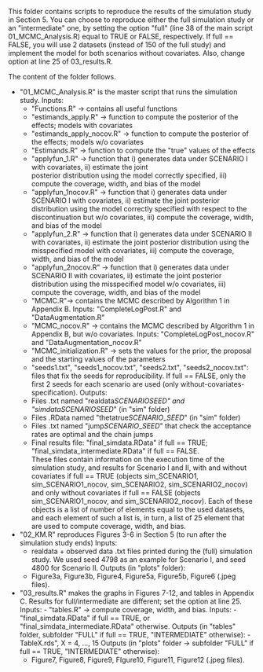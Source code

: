 This folder contains scripts to reproduce the results of the simulation study in Section 5. 
You can choose to reproduce either the full simulation study or an "intermediate" one, by setting the option "full" (line 38 of the main script 01_MCMC_Analysis.R) equal to TRUE or FALSE, respectively. 
If full == FALSE, you will use 2 datasets (instead of 150 of the full study) and implement the model for both scenarios without covariates.
Also, change option at line 25 of 03_results.R.

The content of the folder follows.

- "01_MCMC_Analysis.R" is the master script that runs the simulation study. 
  Inputs: 
  - "Functions.R" -> contains all useful functions
  - "estimands\_apply.R" -> function to compute the posterior of the effects; models with covariates
  - "estimands\_apply\_nocov.R" -> function to compute the posterior of the effects; models w/o covariates
  - "Estimands.R" -> function to compute the "true" values of the effects
  - "applyfun\_1.R" -> function that i) generates data under SCENARIO I with covariates, ii) estimate the joint    
     posterior distribution using the model correctly specified, iii) compute the coverage, width, and bias of the 
     model
  - "applyfun_1nocov.R" -> function that i) generates data under SCENARIO I with covariates, ii) estimate the joint
     posterior distribution using the model correctly specified with respect to the discontinuation but w/o covariates, 
     iii) compute the coverage, width, and bias of the model
  - "applyfun_2.R" -> function that i) generates data under SCENARIO II with covariates, ii) estimate the joint 
     posterior distribution using the misspecified model with covariates, iii) compute the coverage, width, and bias of 
     the model
  - "applyfun_2nocov.R" -> function that i) generates data under SCENARIO II with covariates, ii) estimate the joint 
     posterior distribution using the misspecified model w/o covariates, iii) compute the coverage, width, and bias of 
     the model
  - "MCMC.R"-> contains the MCMC described by Algorithm 1 in Appendix B. 
       Inputs: "CompleteLogPost.R" and "DataAugmentation.R"
  - "MCMC_nocov.R" -> contains the MCMC described by Algorithm 1 in Appendix B, but w/o covariates. 
       Inputs: "CompleteLogPost\_nocov.R" and "DataAugmentation\_nocov.R"
  - "MCMC_initialization.R" -> sets the values for the prior, the proposal and the starting values of the parameters
  - "seeds1.txt", "seeds1\_nocov.txt", "seeds2.txt", "seeds2_nocov.txt": files that fix the seeds for reproducibility. 
     If full == FALSE, only the first 2 seeds for each scenario are used (only without-covariates-specification). 
  Outputs:
  - Files .txt named "realdata*SCENARIO*_*SEED*" and "simdata*SCENARIO*_*SEED*" (in "sim" folder)
  - Files .RData named "thetatrue*SCENARIO*_*SEED*" (in "sim" folder)
  - Files .txt named "jump*SCENARIO*_*SEED*" that check the acceptance rates are optimal and the chain jumps
  - Final results file: "final_simdata.RData" if full == TRUE; "final_simdata_intermediate.RData" if full == FALSE.    
    These files contain information on the execution time of the simulation study, and results for Scenario I and II, 
    with and without covariates if full == TRUE (objects sim_SCENARIO1, sim_SCENARIO1_nocov, 
     sim_SCENARIO2, sim_SCENARIO2_nocov) and only without covariates if full == FALSE (objects sim_SCENARIO1_nocov, 
     and sim_SCENARIO2_nocov). Each of these objects is a list of number of elements equal to the used 
     datasets, and each element of such a list is, in turn, a list of 25 element that are used to compute coverage, 
     width, and bias. 
- "02_KM.R" reproduces Figures 3-6 in Section 5 (to run after the simulation study ends)
  Inputs: 
  - realdata + observed data .txt files printed during the (full) simulation study. We used seed 4798 as an example for 
     Scenario I, and seed 4800 for Scenario II. 
  Outputs (in "plots" folder):
   - Figure3a, Figure3b, Figure4, Figure5a, Figure5b, Figure6 (.jpeg files).
- "03_results.R" makes the graphs in Figures 7-12, and tables in Appendix C. Results for full/intermediate are
   different; set the option at line 25.
   Inputs: 
      - "tables.R" -> compute coverage, width, and bias. 
        Inputs: 
        - "final_simdata.RData" if full == TRUE, or "final_simdata_intermediate.RData" otherwise.
        Outputs (in "tables" folder, subfolder "FULL" if full == TRUE, "INTERMEDIATE" otherwise): 
        - TableX.rds", X = 4, …, 15
   Outputs (in "plots" folder -> subfolder "FULL" if full == TRUE, "INTERMEDIATE" otherwise):
   - Figure7, Figure8, Figure9, FIgure10, Figure11, Figure12 (.jpeg files).
